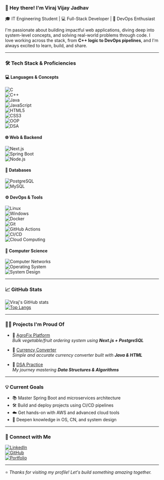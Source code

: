 ### 👋 Hey there! I'm Viraj Vijay Jadhav  
🎓 IT Engineering Student | 💻 Full-Stack Developer | 🚀 DevOps Enthusiast  

I'm passionate about building impactful web applications, diving deep into system-level concepts, and solving real-world problems through code. I love working across the stack, from **C++ logic to DevOps pipelines**, and I'm always excited to learn, build, and share.

---

### 🛠️ Tech Stack & Proficiencies

#### 💻 Languages & Concepts  
![C](https://img.shields.io/badge/-C-00599C?style=flat-square&logo=c)  
![C++](https://img.shields.io/badge/-C++-00599C?style=flat-square&logo=c%2B%2B)  
![Java](https://img.shields.io/badge/-Core%20Java-007396?style=flat-square&logo=java)  
![JavaScript](https://img.shields.io/badge/-JavaScript-F7DF1E?style=flat-square&logo=javascript&logoColor=black)  
![HTML5](https://img.shields.io/badge/-HTML5-E34F26?style=flat-square&logo=html5)  
![CSS3](https://img.shields.io/badge/-CSS3-1572B6?style=flat-square&logo=css3)  
![OOP](https://img.shields.io/badge/-OOPs-5C2D91?style=flat-square)  
![DSA](https://img.shields.io/badge/-DSA-important?style=flat-square)

#### 🌐 Web & Backend  
![Next.js](https://img.shields.io/badge/-Next.js-000000?style=flat-square&logo=next.js)  
![Spring Boot](https://img.shields.io/badge/-Spring%20Boot-6DB33F?style=flat-square&logo=spring-boot)  
![Node.js](https://img.shields.io/badge/-Node.js-339933?style=flat-square&logo=node.js)

#### 💾 Databases  
![PostgreSQL](https://img.shields.io/badge/-PostgreSQL-4169E1?style=flat-square&logo=postgresql)  
![MySQL](https://img.shields.io/badge/-MySQL-4479A1?style=flat-square&logo=mysql)

#### ⚙️ DevOps & Tools  
![Linux](https://img.shields.io/badge/-Linux-FCC624?style=flat-square&logo=linux&logoColor=black)  
![Windows](https://img.shields.io/badge/-Windows%2010/11-0078D6?style=flat-square&logo=windows)  
![Docker](https://img.shields.io/badge/-Docker-2496ED?style=flat-square&logo=docker)  
![Git](https://img.shields.io/badge/-Git-F05032?style=flat-square&logo=git)  
![GitHub Actions](https://img.shields.io/badge/-GitHub%20Actions-2088FF?style=flat-square&logo=github-actions)  
![CI/CD](https://img.shields.io/badge/-CI/CD-0A0A0A?style=flat-square)  
![Cloud Computing](https://img.shields.io/badge/-Cloud%20Computing-00C7B7?style=flat-square)

#### 🧠 Computer Science  
![Computer Networks](https://img.shields.io/badge/-Computer%20Networks-blueviolet?style=flat-square)  
![Operating System](https://img.shields.io/badge/-Operating%20System-critical?style=flat-square)  
![System Design](https://img.shields.io/badge/-System%20Design-success?style=flat-square)

---

### 📈 GitHub Stats

![Viraj's GitHub stats](https://github-readme-stats.vercel.app/api?username=yourusername&show_icons=true&theme=tokyonight)  
[![Top Langs](https://github-readme-stats.vercel.app/api/top-langs/?username=yourusername&layout=compact&theme=tokyonight)](https://github.com/yourusername)

---

### 🧑‍💻 Projects I'm Proud Of

- 🥦 [AgroFix Platform](https://github.com/yourusername/agrofix)  
  _Bulk vegetable/fruit ordering system using **Next.js + PostgreSQL**_

- 💱 [Currency Converter](https://github.com/yourusername/currency-converter)  
  _Simple and accurate currency converter built with **Java & HTML**_

- 🧮 [DSA Practice](https://github.com/yourusername/DSA-practice)  
  _My journey mastering **Data Structures & Algorithms**_

---

### 💡 Current Goals

- 📚 Master Spring Boot and microservices architecture  
- 🛠️ Build and deploy projects using CI/CD pipelines  
- ☁️ Get hands-on with AWS and advanced cloud tools  
- 🧠 Deepen knowledge in OS, CN, and system design

---

### 🔗 Connect with Me

[![LinkedIn](https://img.shields.io/badge/-LinkedIn-blue?style=flat-square&logo=linkedin)](https://linkedin.com/in/viraj-jadhav2804)  
[![GitHub](https://img.shields.io/badge/-GitHub-black?style=flat-square&logo=github)](https://github.com/yourusername)  
[![Portfolio](https://img.shields.io/badge/-Portfolio-black?style=flat-square&logo=github)](https://yourportfolio.com)  

---

⭐ _Thanks for visiting my profile! Let's build something amazing together._  
